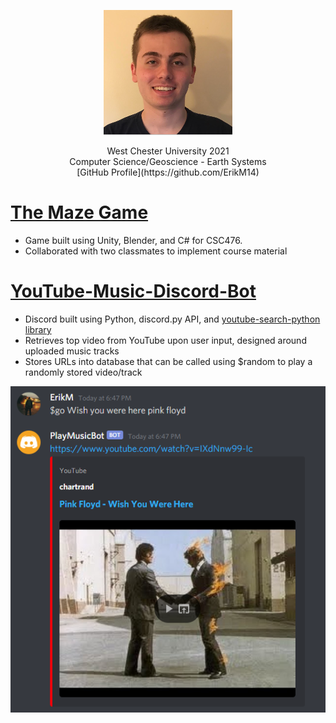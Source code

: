 
<p align="center">
  <img width="206" height="200" src="/Images/ErikMichael.PNG">
</p>

<div align="center">West Chester University 2021</div>
<div align="center">Computer Science/Geoscience - Earth Systems</div>
<div align="center">[GitHub Profile](https://github.com/ErikM14)</div>




# [The Maze Game](https://play.unity.com/mg/other/the-maze-game)
* Game built using Unity, Blender, and C# for CSC476.
* Collaborated with two classmates to implement course material





# [YouTube-Music-Discord-Bot](https://github.com/ErikM14/Music-Discord-Bot)
* Discord built using Python, discord.py API, and [youtube-search-python library](https://github.com/alexmercerind/youtube-search-python)
* Retrieves top video from YouTube upon user input, designed around uploaded music tracks
* Stores URLs into database that can be called using $random to play a randomly stored video/track

![](/Images/DiscordBotSearch.PNG)

